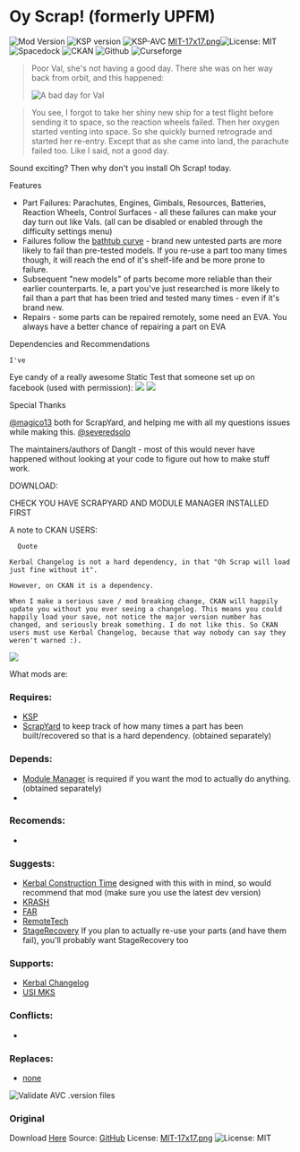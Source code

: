  # Oy Scrap! (formerly UPFM)
![Mod Version](https://img.shields.io/github/v/release/zer0Kerbal/OhScrap?include_prereleases?style=plastic)
![KSP version](https://img.shields.io/endpoint?url=https://raw.githubusercontent.com/zer0Kerbal/OhScrap/master/json/ksp.json?style=plastic) ![KSP-AVC](https://img.shields.io/badge/KSP-AVC--supported-brightgreen.svg?style=plastic) [MIT-17x17.png](https://postimg.cc/21TKt0Vd)![License: MIT](https://img.shields.io/endpoint?url=https://raw.githubusercontent.com/zer0Kerbal/OhScrap/master/json/license.json?style=plastic)  
![Spacedock](https://img.shields.io/badge/SpaceDock-listed-blue.svg?style=plastic) ![CKAN](https://img.shields.io/badge/CKAN-Indexed-blue.svg?style=plastic) ![Github](https://img.shields.io/badge/Github-Indexed-blue.svg?style=plastic) ![Curseforge](https://img.shields.io/badge/CurseForge-listed-blue.svg?style=plastic)

> Poor Val, she's not having a good day. There she was on her way back from orbit, and this happened: 
>
> ![A bad day for Val](https://i.imgur.com/2V0F5DT.png)

> You see, I forgot to take her shiny new ship for a test flight before sending it to space, so the reaction wheels failed. Then her oxygen started venting into space. So she quickly burned retrograde and started her re-entry. Except that as she came into land, the parachute failed too. Like I said, not a good day.

Sound exciting? Then why don't you install Oh Scrap! today.

Features

- Part Failures: Parachutes, Engines, Gimbals, Resources, Batteries, Reaction Wheels, Control Surfaces - all these failures can make your day turn out like Vals. (all can be disabled or enabled through the difficulty settings menu)
- Failures follow the [bathtub curve](https://en.wikipedia.org/wiki/Bathtub_curve) - brand new untested parts are more likely to fail than pre-tested models. If you re-use a part too many times though, it will reach the end of it's shelf-life and be more prone to failure.
- Subsequent "new models" of parts become more reliable than their earlier counterparts. Ie, a part you've just researched is more likely to fail than a part that has been tried and tested many times - even if it's brand new.
- Repairs - some parts can be repaired remotely, some need an EVA. You always have a better chance of repairing a part on EVA

Dependencies and Recommendations

    I've 
    

Eye candy of a really awesome Static Test that someone set up on facebook (used with permission):
![](https://i.imgur.com/eWRLoBR.jpg)
![](https://i.imgur.com/EyWm9e9.jpg)

 Special Thanks

[@magico13](https://forum.kerbalspaceprogram.com/index.php?/profile/73338-magico13/) both for ScrapYard, and helping me with all my questions issues while making this.
[@severedsolo](https://forum.kerbalspaceprogram.com/index.php?/profile/80345-severedsolo/)

The maintainers/authors of DangIt - most of this would never have happened without looking at your code to figure out how to make stuff work.

DOWNLOAD:

CHECK YOU HAVE SCRAPYARD AND MODULE MANAGER INSTALLED FIRST



A note to CKAN USERS:
 

      Quote

    Kerbal Changelog is not a hard dependency, in that "Oh Scrap will load just fine without it".

    However, on CKAN it is a dependency.

    When I make a serious save / mod breaking change, CKAN will happily update you without you ever seeing a changelog. This means you could happily load your save, not notice the major version number has changed, and seriously break something. I do not like this. So CKAN users must use Kerbal Changelog, because that way nobody can say they weren't warned :).
![](https://i.imgur.com/OO5d907.png)

 What mods are:

### Requires:
- [KSP]()
- [ScrapYard](https://forum.kerbalspaceprogram.com/index.php?/topic/178641-*)  to keep track of how many times a part has been built/recovered so that is a hard dependency. (obtained separately)

### Depends:
- [Module Manager](https://forum.kerbalspaceprogram.com/index.php?/topic/50533-*) is required if you want the mod to actually do anything. (obtained separately)
- []()

### Recomends:
- []()

### Suggests:
- [Kerbal Construction Time](https://forum.kerbalspaceprogram.com/index.php?/topic/182877-*) designed with this with in mind, so would recommend that mod (make sure you use the latest dev version)
- [KRASH]()
- [FAR]()
- [RemoteTech]()
- [StageRecovery]() If you plan to actually re-use your parts (and have them fail), you'll probably want StageRecovery too

### Supports:
- [Kerbal Changelog]()
- [USI MKS]()

### Conflicts:
- []()

### Replaces:
- [none]()

![Validate AVC .version files](https://github.com/zer0Kerbal/OhScrap/workflows/Validate%20AVC%20.version%20files/badge.svg)

### Original
Download [Here](https://github.com/zer0Kerbal/OhScrap/releases/latest/)
Source: [GitHub](https://github.com/zer0Kerbal/OhScrap/releases/latest/ "GitHub")
License: [MIT-17x17.png](https://postimg.cc/21TKt0Vd) ![License: MIT](https://img.shields.io/endpoint?url=https://raw.githubusercontent.com/zer0Kerbal/OhScrap/master/json/license.json?style=plastic)  
